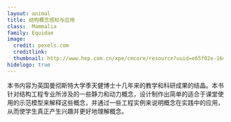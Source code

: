 ```yaml
---
layout: animal
title: 结构概念感知与应用
class: 	Mammalia
family: Equidae
image:
  credit: pexels.com
  creditlink:
  thumbnail: http://www.hep.com.cn/xpe/cmcore/resource?uuid=e65f02e-1643-1000-ab19-7aceb1d77bc8&contentType=hep/chiefCommend/cover&sortBy=lastUpdated&reverse=true
hidelogo: true  
---
```


本书内容为英国曼彻斯特大学季天健博士十几年来的教学和科研成果的结晶。本书针对结构工程专业所涉及的一些静力和动力概念，设计制作出简单的适合于课堂使用的示范模型来解释这些概念，并通过一些工程实例来说明概念在实践中的应用，从而使学生真正产生兴趣并更好地理解概念。